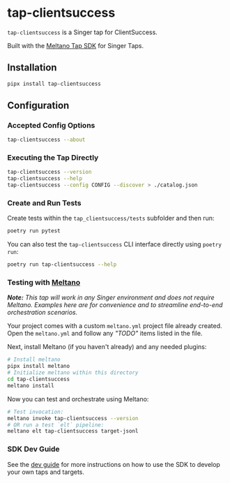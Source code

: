 # tap-clientsuccess

`tap-clientsuccess` is a Singer tap for ClientSuccess.

Built with the [Meltano Tap SDK](https://sdk.meltano.com) for Singer Taps.

## Installation

```bash
pipx install tap-clientsuccess
```

## Configuration

### Accepted Config Options

```bash
tap-clientsuccess --about
```

### Executing the Tap Directly

```bash
tap-clientsuccess --version
tap-clientsuccess --help
tap-clientsuccess --config CONFIG --discover > ./catalog.json
```

### Create and Run Tests

Create tests within the `tap_clientsuccess/tests` subfolder and
  then run:

```bash
poetry run pytest
```

You can also test the `tap-clientsuccess` CLI interface directly using `poetry run`:

```bash
poetry run tap-clientsuccess --help
```

### Testing with [Meltano](https://www.meltano.com)

_**Note:** This tap will work in any Singer environment and does not require Meltano.
Examples here are for convenience and to streamline end-to-end orchestration scenarios._

Your project comes with a custom `meltano.yml` project file already created. Open the `meltano.yml` and follow any _"TODO"_ items listed in
the file.

Next, install Meltano (if you haven't already) and any needed plugins:

```bash
# Install meltano
pipx install meltano
# Initialize meltano within this directory
cd tap-clientsuccess
meltano install
```

Now you can test and orchestrate using Meltano:

```bash
# Test invocation:
meltano invoke tap-clientsuccess --version
# OR run a test `elt` pipeline:
meltano elt tap-clientsuccess target-jsonl
```

### SDK Dev Guide

See the [dev guide](https://sdk.meltano.com/en/latest/dev_guide.html) for more instructions on how to use the SDK to 
develop your own taps and targets.
